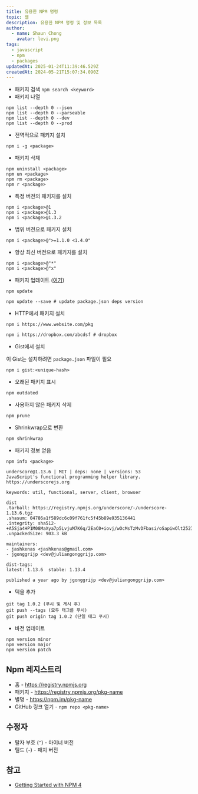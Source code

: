 ```yaml
---
title: 유용한 NPM 명령
topic: 웹
description: 유용한 NPM 명령 및 정보 목록
author:
  - name: Shaun Chong
    avatar: levi.png
tags:
  - javascript
  - npm
  - packages
updatedAt: 2025-01-24T11:39:46.529Z
createdAt: 2024-05-21T15:07:34.090Z
---
```


- 패키지 검색 `npm search <keyword>`
- 패키지 나열

```
npm list --depth 0 --json
npm list --depth 0 --parseable
npm list --depth 0 --dev
npm list --depth 0 --prod
```

- 전역적으로 패키지 설치

```
npm i -g <package>
```

- 패키지 삭제

```
npm uninstall <package>
npm un <package>
npm rm <package>
npm r <package>
```

- 특정 버전의 패키지를 설치

```
npm i <package>@1
npm i <package>@1.3
npm i <package>@1.3.2
```

- 범위 버전으로 패키지 설치

```
npm i <package>@">=1.1.0 <1.4.0"
```

- 항상 최신 버전으로 패키지를 설치

```
npm i <package>@"*"
npm i <package>@"x"
```

- 패키지 업데이트 ([여기](https://docs.npmjs.com/cli/v10/commands/npm-update))

```
npm update

npm update --save # update package.json deps version
```

- HTTP에서 패키지 설치

```
npm i https://www.website.com/pkg

npm i https://dropbox.com/abcdsf # dropbox
```

- Gist에서 설치

이 Gist는 설치하려면 `package.json` 파일이 필요

```
npm i gist:<unique-hash>
```

- 오래된 패키지 표시

```
npm outdated
```

- 사용하지 않은 패키지 삭제

```
npm prune
```

- Shrinkwrap으로 변환

```
npm shrinkwrap
```

- 패키지 정보 얻음

```
npm info <package>
```

```
underscore@1.13.6 | MIT | deps: none | versions: 53
JavaScript's functional programming helper library.
https://underscorejs.org

keywords: util, functional, server, client, browser

dist
.tarball: https://registry.npmjs.org/underscore/-/underscore-1.13.6.tgz
.shasum: 04786a1f589dc6c09f761fc5f45b89e935136441
.integrity: sha512-+A5Sja4HP1M08MaXya7p5LvjuM7K6q/2EaC0+iovj/wOcMsTzMvDFbasi/oSapiwOlt252IqsKqPjCl7huKS0A==
.unpackedSize: 903.3 kB

maintainers:
- jashkenas <jashkenas@gmail.com>
- jgonggrijp <dev@juliangonggrijp.com>

dist-tags:
latest: 1.13.6  stable: 1.13.4

published a year ago by jgonggrijp <dev@juliangonggrijp.com>
```

- 택을 추가

```
git tag 1.0.2 (푸시 및 게시 후)
git push --tags (모두 태그를 푸시)
git push origin tag 1.0.2 (단일 태그 푸시)
```

- 바전 업데이트

```
npm version minor
npm version major
npm version patch
```

## Npm 레지스트리

- 홈 - https://registry.npmjs.org
- 패키지 - https://registry.npmjs.org/pkg-name
- 별명 - https://npm.im/pkg-name
- GitHub 링크 열기 - `npm repo <pkg-name>`

## 수정자

- 탈자 부호 (`^`) - 마이너 버전
- 틸드 (`~`) - 패치 버전

## 참고

- [Getting Started with NPM 4](https://app.pluralsight.com/library/courses/npm-getting-started/)
